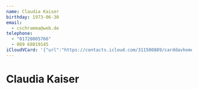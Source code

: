 ```yaml
---
name: Claudia Kaiser
birthday: 1973-06-30
email:
  - cschramma@web.de
telephone:
  - "01728005766"
  - 089 68019145
iCloudVCard: '{"url":"https://contacts.icloud.com/311500889/carddavhome/card/Mzc5YjNmOTItMGI3Yy00NmFhLWFmMDktNzYxNzZkODA2ZTc5.vcf","etag":"\"kmfhce3k\"","data":"BEGIN:VCARD\r\nVERSION:3.0\r\nFN:\r\nN:Kaiser;Claudia;;;\r\nUID:379b3f92-0b7c-46aa-af09-76176d806e79\r\nBDAY;VALUE=date:1973-06-30\r\nPRODID:-//Apple Inc.//iOS 11.0.3//EN\r\nREV:2025-04-03T22:14:32Z\r\nORG:;\r\nEMAIL:cschramma@web.de\r\nTEL:01728005766\r\nTEL:089 68019145\r\nEND:VCARD"}'
---
```

# Claudia Kaiser